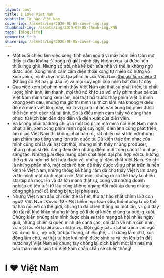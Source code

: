 ```yaml
---
layout: post
title: I Love Viet Nam
subtitle: Tự hào Việt Nam
cover-img: /assets/img/2020-08-05-cover-img.jpg
thumbnail-img: /assets/img/2020-08-05-thumb-img.PNG
tags: [blog,life]
comments: true
share-img: /assets/img/2020-08-05-cover-img.jpg
---
```


- Một buổi chiều làm việc xong, tính nằm ngủ tí vì mấy hôm liền toàn mơ thấy gì đâu không :'( xong rồi giật mình dậy không ngủ lại được nên thiếu ngủ ghê. Nhưng số trời, nhà kế bên sửa nhà và thế là không ngủ được luôn. Xong mình cầm cầm điện thoại xong tự nhiên có hứng vô xem phim, mình chọn một tập phim lẻ của Việt Nam [Gái già lắm chiêu 3](https://g.co/kgs/dbeK5B) (Không có PR hay gì đâu :v) và mọi suy nghĩ của mình bắt đầu từ đây.
- Qua việc xem bộ phim mình thấy Việt Nam giờ thật sự phát triển, từ chất lượng hình ảnh, âm thanh, mọi thứ nó khác so với mấy phim thuở bé của Việt Nam mình từng xem lắm, nói thật hồi trước thấy phim Việt là mình không xem đâu, nhưng mà giờ thì mình lại thích lắm. Mà không vì điều đó mà mình viết blog này, mà là vì giá trị nhân văn trong bộ phim được thể hiện một cách rất tài tình. Đó là điều mình cảm thấy vô cùng thán phục, từ kịch bản đến đạo diễn và diễn xuất của diễn viên.
- Và không phải tự dưng chỉ qua một bộ phim mà mình nói Việt Nam mình phát triển, xem xong phim mình ngồi suy nghĩ, điện ảnh cũng phát triển, âm nhạc Việt Nam thì không phải bàn rồi, rất nhiều ca sĩ lớn với những sản phẩm tạo tiếng vang lớn trên quốc tế. Dù kiến thức âm nhạc của mình cũng chỉ là vài hạt cát thôi, nhưng mình thấy những producer, nhưng nhạc sĩ đều đang đem đến những điểm mới trong cách làm nhạc, sáng tác. Những giai điệu mang đậm chất hiện đại phù hợp với xu hướng thế giới và hơn hết kết hợp được với những gì đậm chất Việt Nam. Đó chỉ là những phần nhỏ, một cách rõ hơn để thấy được về sự phát triển là nền kinh tế Việt Nam, những thống kê hằng năm đã cho thấy Việt Nam đang vươn mình một cách mạnh mẽ. Một minh chứng rõ có thể thấy là nhiều startup đã mọc lên và đã lớn mạnh thật sự, cùng với những doanh nghiệp có tên tuổi từ lâu cũng không ngừng đổi mới, áp dụng những công nghệ mới để không bị tụt lại phía sau.
- Nhưng Việt Nam đâu chỉ đến thế là hết, thứ tự hào nhất chính là ở con người Việt Nam. Covid-19 - Một hiểm họa toàn cầu, thế nhưng ta có thể tự hào nói với cả thế giới, chúng ta đã chiến thắng nó một lần, và giờ đây dù rất rất khó khăn nhưng không có lí do gì khiến chúng ta buông xuôi. Chứng kiến những tấm hình được chia sẻ trên mạng xã hội nhiều ngày qua, những chiến sĩ quên mình để canh gác, chỉ dám về nhìn con nhìn vợ một lúc rồi lại tiếp tục nhiệm vụ. Đội ngũ y bác sĩ phải tranh thủ ngủ vội ở mọi lúc, mọi nơi, từ bậc thang, chiếc ghế,... Thương lắm chứ, xúc động lắm chứ, và thật tự hào khi mình được sinh ra và lớn lên trên đất nước này! Việt Nam sẽ chung tay chống lại dịch bệnh một lần nữa mà bản thân mình luôn tin Việt Nam chắn chắn sẽ chiến thắng! <br>
<h1><b>I ❤️ Việt Nam</b></h1>
